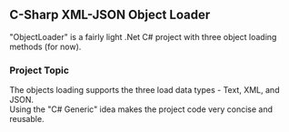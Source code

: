 ## C-Sharp XML-JSON Object Loader

"ObjectLoader" is a fairly light .Net C# project with three object loading methods (for now).

### Project Topic

The objects loading supports the three load data types - Text, XML, and JSON.  
Using the "C# Generic" idea makes the project code very concise and reusable.

